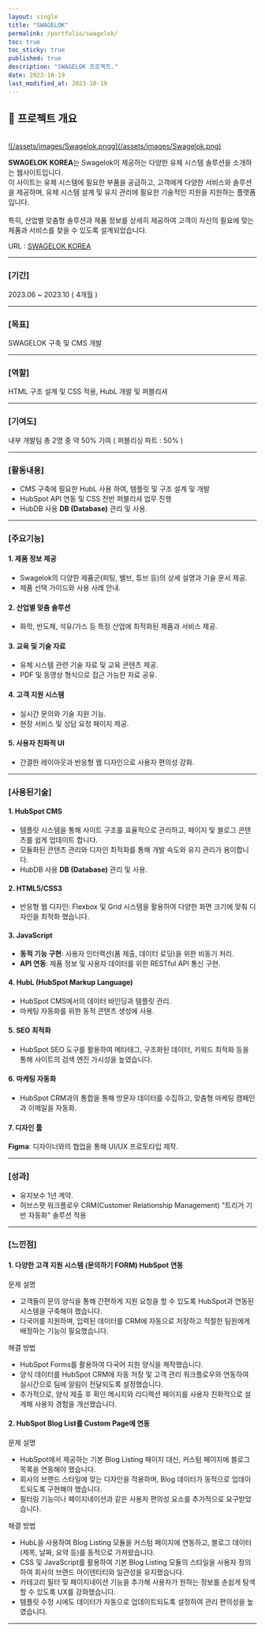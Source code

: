 ```yaml
---
layout: single
title: "SWAGELOK"
permalink: /portfolio/swagelok/
toc: true
toc_sticky: true
published: true
description: "SWAGELOK 프로젝트."
date: 2023-10-19
last_modified_at: 2023-10-19
---
```


## 📄 프로젝트 개요
<br/>
<a class="batimmage" href="/assets/images/Swagelok.png">
![/assets/images/Swagelok.pngg](/assets/images/Swagelok.png)
</a>

**SWAGELOK KOREA**는 Swagelok이 제공하는 다양한 유체 시스템 솔루션을 소개하는 웹사이트입니다. <br/>
이 사이트는 유체 시스템에 필요한 부품을 공급하고, 고객에게 다양한 서비스와 솔루션을 제공하며, 유체 시스템 설계 및 유지 관리에 필요한 기술적인 지원을 지원하는 플랫폼입니다. <br/><br/>
특히, 산업별 맞춤형 솔루션과 제품 정보를 상세히 제공하여 고객이 자신의 필요에 맞는 제품과 서비스를 찾을 수 있도록 설계되었습니다.

URL : <a href="https://www.seoul.swagelok.solutions/" target="_blank">SWAGELOK KOREA</a>

---

### [기간] <br/>

2023.06 ~ 2023.10 ( 4개월 )

---

### [목표] <br/>

SWAGELOK 구축 및 CMS 개발

---

### [역할] <br/>

HTML 구조 설계 및 CSS 적용, HubL 개발 및 퍼블리셔

---

### [기여도] <br/>

내부 개발팀 총 2명 중 약 50% 기여 ( 퍼블리싱 파트 : 50% )

---

### [활동내용] <br/>

- CMS 구축에 필요한 HubL 사용 하여, 템플릿 및 구조 설계 및 개발 <br/> 
- HubSpot API 연동 및 CSS 전반 퍼블리셔 업무 진행 <br/>
- HubDB 사용 **DB (Database)** 관리 및 사용.

---

### [주요기능]

#### 1. **제품 정보 제공**

- Swagelok의 다양한 제품군(피팅, 밸브, 튜브 등)의 상세 설명과 기술 문서 제공.
- 제품 선택 가이드와 사용 사례 안내.

#### 2. **산업별 맞춤 솔루션**

- 화학, 반도체, 석유/가스 등 특정 산업에 최적화된 제품과 서비스 제공.

#### 3. **교육 및 기술 자료**

- 유체 시스템 관련 기술 자료 및 교육 콘텐츠 제공.
- PDF 및 동영상 형식으로 접근 가능한 자료 공유.

#### 4. **고객 지원 시스템**

- 실시간 문의와 기술 지원 기능.
- 현장 서비스 및 상담 요청 페이지 제공.

#### 5. **사용자 친화적 UI**

- 간결한 레이아웃과 반응형 웹 디자인으로 사용자 편의성 강화.

---

### [사용된기술] 

#### 1. **HubSpot CMS**

- 템플릿 시스템을 통해 사이트 구조를 효율적으로 관리하고, 페이지 및 블로그 콘텐츠를 쉽게 업데이트 합니다.
- 모듈화된 콘텐츠 관리와 디자인 최적화를 통해 개발 속도와 유지 관리가 용이합니다.
- HubDB 사용 **DB (Database)** 관리 및 사용.

#### 2. **HTML5/CSS3**

- 반응형 웹 디자인: Flexbox 및 Grid 시스템을 활용하여 다양한 화면 크기에 맞춰 디자인을 최적화 했습니다.

#### 3. **JavaScript** 

- **동적 기능 구현**: 사용자 인터랙션(폼 제출, 데이터 로딩)을 위한 비동기 처리.  
- **API 연동**: 제품 정보 및 사용자 데이터를 위한 RESTful API 통신 구현.  

#### 4. **HubL** (HubSpot Markup Language)

- HubSpot CMS에서의 데이터 바인딩과 템플릿 관리.
- 마케팅 자동화를 위한 동적 콘텐츠 생성에 사용.

#### 5. **SEO 최적화**

- HubSpot SEO 도구를 활용하여 메타태그, 구조화된 데이터, 키워드 최적화 등을 통해 사이트의 검색 엔진 가시성을 높였습니다.

#### 6. **마케팅 자동화**

- HubSpot CRM과의 통합을 통해 방문자 데이터를 수집하고, 맞춤형 마케팅 캠페인과 이메일을 자동화.

#### 7. **디자인 툴**  

**Figma**: 디자이너와의 협업을 통해 UI/UX 프로토타입 제작. 

---

### [성과] <br/>

- 유지보수 1년 계약.
- 허브스팟 워크플로우 CRM(Customer Relationship Management) "트리거 기반 자동화" 솔루션 적용  

---

### [느낀점] 

#### 1. **다양한 고객 지원 시스템 (문의하기 FORM) HubSpot 연동** <br>

문제 설명 <br>
- 고객들이 문의 양식을 통해 간편하게 지원 요청을 할 수 있도록 HubSpot과 연동된 시스템을 구축해야 했습니다.
- 다국어를 지원하며, 입력된 데이터를 CRM에 자동으로 저장하고 적절한 팀원에게 배정하는 기능이 필요했습니다.

해결 방법 <br>
- HubSpot Forms를 활용하여 다국어 지원 양식을 제작했습니다.
- 양식 데이터를 HubSpot CRM에 자동 저장 및 고객 관리 워크플로우와 연동하여 실시간으로 팀에 알림이 전달되도록 설정했습니다.
- 추가적으로, 양식 제출 후 확인 메시지와 리디렉션 페이지를 사용자 친화적으로 설계해 사용자 경험을 개선했습니다.

#### 2. **HubSpot Blog List를 Custom Page에 연동** <br>

문제 설명 <br>
- HubSpot에서 제공하는 기본 Blog Listing 페이지 대신, 커스텀 페이지에 블로그 목록을 연동해야 했습니다.
- 회사의 브랜드 스타일에 맞는 디자인을 적용하며, Blog 데이터가 동적으로 업데이트되도록 구현해야 했습니다.
- 필터링 기능이나 페이지네이션과 같은 사용자 편의성 요소를 추가적으로 요구받았습니다.

해결 방법 <br>
- HubL을 사용하여 Blog Listing 모듈을 커스텀 페이지에 연동하고, 블로그 데이터(제목, 날짜, 요약 등)를 동적으로 가져왔습니다.
- CSS 및 JavaScript를 활용하여 기본 Blog Listing 모듈의 스타일을 사용자 정의하여 회사의 브랜드 아이덴티티와 일관성을 유지했습니다.
- 카테고리 필터 및 페이지네이션 기능을 추가해 사용자가 원하는 정보를 손쉽게 탐색할 수 있도록 UX를 강화했습니다.
- 템플릿 수정 시에도 데이터가 자동으로 업데이트되도록 설정하여 관리 편의성을 높였습니다.

---